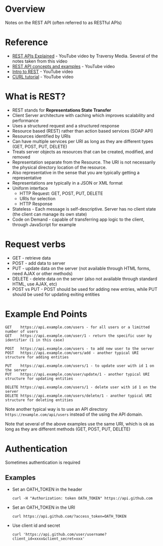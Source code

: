 # Overview

Notes on the REST API (often referred to as RESTful APIs)

# Reference

* [REST APIs Explained](https://www.youtube.com/watch?v=Q-BpqyOT3a8) - YouTube video by Traversy Media.  Several of the notes taken from this video
* [REST API concepts and examples](https://www.youtube.com/watch?v=7YcW25PHnAA) - YouTube video
* [Intro to REST](https://www.youtube.com/watch?v=llpr5924N7E) - YouTube video
* [CURL tutorial](https://www.youtube.com/watch?v=7XUibDYw4mc) - YouTube video

# What is REST?

* REST stands for **Representations State Transfer**
* Client Server architecture with caching which improves scalability and performance
* Uses a structured request and a structured response
* Resource based (REST) rather than action based services (SOAP API)
* Resources identified by URIs
* Can have multiple services per URI as long as they are different types (GET, POST, PUT, DELETE)
* Treats server objects as resources that can be created, modified, and removed
* Representation separate from the Resource.  The URI is not necessarily the physical directory location of the resource.
* Also representative  in the sense that you are typically getting a representative 
* Representations are typically in a JSON or XML format
* Uniform interface
  * HTTP Request: GET, POST, PUT, DELETE  
  * URIs for selection  
  * HTTP Response
* Stateless - Each message is self-descriptive.  Server has no client state (the client can manage its own state)
* Code on Demand - capable of transferring app logic to the client, through JavaScript for example

# Request verbs

* GET - retrieve data
* POST - add data to server
* PUT - update data on the server (not available through HTML forms, need AJAX or other methods)
* DELETE - delete data on the server (also not available through standard HTML, use AJAX, etc)
* POST vs PUT - POST should be used for adding new entries, while PUT should be used for updating exiting entities

# Example End Points

```
GET    https://api.example.com/users - for all users or a limitted number of users
GET    https://api.example.com/user/1 - return the specific user by identifier (1 in this case)

POST   https://api.example.com/users - to add new user to the server
POST   https://api.example.com/uers/add - another typical URI structure for adding entities

PUT    https://api.example.com/users/1 - to update user with id 1 on the server
PUT    https://api.example.com/user/update/1 - another typical URI structure for updating entities

DELETE https://api.example.com/users/1 - delete user with id 1 on the server
DELETE https://api.example.com/users/delete/1 - another typical URI structure for deleting entities
```
Note another typical way is to use an API directory `https://example.com/api/users` instead of the using the API domain.

Note that several of the above examples use the same URI, which is ok as long as they are different methods (GET, POST, PUT, DELETE)

# Authentication

Sometimes authentication is required

## Examples

* Set an OATH_TOKEN in the header

	```
	curl -H "Authorization: token OATH_TOKEN" https://api.github.com
	```

* Set an OATH_TOKEN in the URI

	```
	curl https://api.github.com/?access_token=OATH_TOKEN
	```

* Use client id and secret

	```
	curl 'https://api.github.com/user/username?client_id=xxxx&client_secret=xxx'
	```

